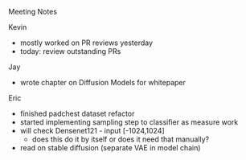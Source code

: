 Meeting Notes


Kevin
- mostly worked on PR reviews yesterday
- today: review outstanding PRs

Jay
- wrote chapter on Diffusion Models for whitepaper

Eric
- finished padchest dataset refactor
- started implementing sampling step to classifier as measure work
- will check Densenet121 - input [-1024,1024]
	- does this do it by itself or does it need that manually?
- read on stable diffusion (separate VAE in model chain)